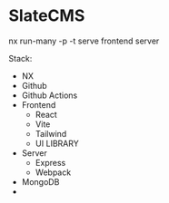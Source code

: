 # SlateCMS

nx run-many -p -t serve frontend server




Stack:
- NX
- Github
- Github Actions
- Frontend
  - React
  - Vite
  - Tailwind
  - UI LIBRARY
- Server
  - Express
  - Webpack
- MongoDB
- 